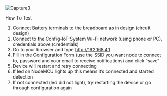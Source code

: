 
![Capture3](https://github.com/user-attachments/assets/030f977b-37d4-4033-9435-96efa15aa4c3)


How To Test
1)	Connect Battery terminals to the breadboard as in design (circuit design)
2)	Connect to the Config-IoT-System Wi-Fi network (using phone or PC), credentials above (credentials)
3)	Go to your browser and type http://192.168.4.1 
4)	Fill in the Configuration Form (use the SSID you want node to connect to, password and your email to receive notifications) and click “save”
5)	Device will restart and retry connecting 
6)	If led on NodeMCU lights up this means it’s connected and started detection
7)	If not connected (led did not light), try restarting the device or go through configuration again
